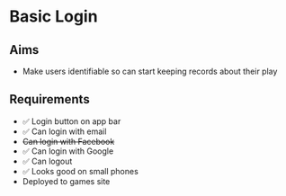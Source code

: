 Basic Login
===========

Aims
----

- Make users identifiable so can start keeping records about their play

Requirements
------------

- ✅ Login button on app bar
- ✅ Can login with email
- ~~Can login with Facebook~~
- ✅ Can login with Google
- ✅ Can logout
- ✅ Looks good on small phones
- Deployed to games site